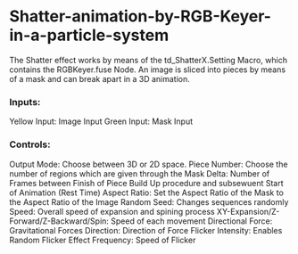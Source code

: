# Shatter-animation-by-RGB-Keyer-in-a-particle-system
The Shatter effect works by means of the td_ShatterX.Setting Macro, which contains the RGBKeyer.fuse Node. An image is sliced into pieces by means of a mask and can break apart in a 3D animation. 

### Inputs:
Yellow Input: Image Input
Green Input: Mask Input

### Controls:
Output Mode: Choose between 3D or 2D space. 
Piece Number: Choose the number of regions which are given through the Mask
Delta: Number of Frames between Finish of Piece Build Up procedure and subsewuent Start of Animation (Rest Time)
Aspect Ratio: Set the Aspect Ratio of the Mask to the Aspect Ratio of the Image
Random Seed: Changes sequences randomly   
Speed: Overall speed of expansion and spining process
XY-Expansion/Z-Forward/Z-Backward/Spin: Speed of each movement
Directional Force: Gravitational Forces
Direction: Direction of Force
Flicker Intensity: Enables Random Flicker Effect
Frequency: Speed of Flicker
